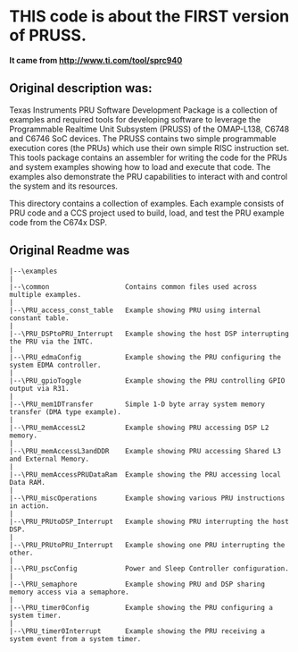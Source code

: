 THIS code is about the FIRST version of PRUSS.
=====================================

**It came from http://www.ti.com/tool/sprc940**


Original description was:
-------------------------------
Texas Instruments PRU Software Development Package is a collection of examples and required tools for developing software to leverage the Programmable Realtime Unit Subsystem (PRUSS) of the OMAP-L138, C6748 and C6746 SoC devices. The PRUSS contains two simple programmable execution cores (the PRUs) which use their own simple RISC instruction set. This tools package contains an assembler for writing the code for the PRUs and system examples showing how to load and execute that code. The examples also demonstrate the PRU capabilities to interact with and control the system and its resources.

This directory contains a collection of examples.  Each example consists
of PRU code and a CCS project used to build, load, and test the PRU 
example code from the C674x DSP.


Original Readme was
---------------------------

	|--\examples
	|
	|--\common                   Contains common files used across multiple examples.
	|
	|--\PRU_access_const_table   Example showing PRU using internal constant table.
	|
	|--\PRU_DSPtoPRU_Interrupt   Example showing the host DSP interrupting the PRU via the INTC.
	|
	|--\PRU_edmaConfig           Example showing the PRU configuring the system EDMA controller.
	|
	|--\PRU_gpioToggle           Example showing the PRU controlling GPIO output via R31.
	|
	|--\PRU_mem1DTransfer        Simple 1-D byte array system memory transfer (DMA type example).
	|
	|--\PRU_memAccessL2          Example showing PRU accessing DSP L2 memory.
	|
	|--\PRU_memAccessL3andDDR    Example showing PRU accessing Shared L3 and External Memory.
	|
	|--\PRU_memAccessPRUDataRam  Example showing the PRU accessing local Data RAM.
	|
	|--\PRU_miscOperations       Example showing various PRU instructions in action.
	|
	|--\PRU_PRUtoDSP_Interrupt   Example showing PRU interrupting the host DSP.
	|
	|--\PRU_PRUtoPRU_Interrupt   Example showing one PRU interrupting the other.
	|
	|--\PRU_pscConfig            Power and Sleep Controller configuration.
	|
	|--\PRU_semaphore            Example showing PRU and DSP sharing memory access via a semaphore.
	|
	|--\PRU_timer0Config         Example showing the PRU configuring a system timer.
	|
	|--\PRU_timer0Interrupt      Example showing the PRU receiving a system event from a system timer.

